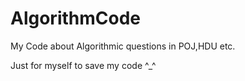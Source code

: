 # AlgorithmCode
My Code about Algorithmic questions in POJ,HDU etc.

Just for myself to save my code ^_^
